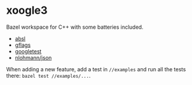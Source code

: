 # xoogle3

Bazel workspace for C++ with some batteries included.

* [absl](https://abseil.io/)
* [gflags](https://github.com/gflags/gflags/tree/v2.2.2)
* [googletest](https://github.com/google/googletest)
* [nlohmann/json](https://github.com/nlohmann/json/tree/v3.9.1)

When adding a new feature, add a test in `//examples` and run all
the tests there: `bazel test //examples/...`.
